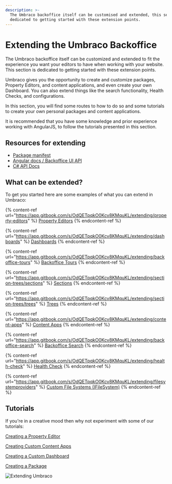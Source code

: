 ```yaml
---
description: >-
  The Umbraco backoffice itself can be customised and extended, this section is
  dedicated to getting started with these extension points.
---
```


# Extending the Umbraco Backoffice

The Umbraco backoffice itself can be customized and extended to fit the experience you want your editors to have when working with your website. This section is dedicated to getting started with these extension points.

Umbraco gives you the opportunity to create and customize packages, Property Editors, and content applications, and even create your own Dashboard. You can also extend things like the search functionality, Health Checks, and configurations.

In this section, you will find some routes to how to do so and some tutorials to create your own personal packages and content applications.

It is recommended that you have some knowledge and prior experience working with AngularJS, to follow the tutorials presented in this section.

## Resources for extending

* [Package manifest](https://app.gitbook.com/s/OdQETpqkO0Kcv8KMquKL/extending/property-editors/package-manifest)
* [Angular docs / Backoffice UI API](https://app.gitbook.com/s/OdQETpqkO0Kcv8KMquKL/extending/backoffice-ui-api-documentation)
* [C# API Docs](https://app.gitbook.com/s/OdQETpqkO0Kcv8KMquKL/reference/api-documentation)

## What can be extended?

To get you started here are some examples of what you can extend in Umbraco:

{% content-ref url="https://app.gitbook.com/s/OdQETpqkO0Kcv8KMquKL/extending/property-editors" %}
[Property Editors](https://app.gitbook.com/s/OdQETpqkO0Kcv8KMquKL/extending/property-editors)
{% endcontent-ref %}

{% content-ref url="https://app.gitbook.com/s/OdQETpqkO0Kcv8KMquKL/extending/dashboards" %}
[Dashboards](https://app.gitbook.com/s/OdQETpqkO0Kcv8KMquKL/extending/dashboards)
{% endcontent-ref %}

{% content-ref url="https://app.gitbook.com/s/OdQETpqkO0Kcv8KMquKL/extending/backoffice-tours" %}
[Backoffice Tours](https://app.gitbook.com/s/OdQETpqkO0Kcv8KMquKL/extending/backoffice-tours)
{% endcontent-ref %}

{% content-ref url="https://app.gitbook.com/s/OdQETpqkO0Kcv8KMquKL/extending/section-trees/sections" %}
[Sections](https://app.gitbook.com/s/OdQETpqkO0Kcv8KMquKL/extending/section-trees/sections)
{% endcontent-ref %}

{% content-ref url="https://app.gitbook.com/s/OdQETpqkO0Kcv8KMquKL/extending/section-trees/trees" %}
[Trees](https://app.gitbook.com/s/OdQETpqkO0Kcv8KMquKL/extending/section-trees/trees)
{% endcontent-ref %}

{% content-ref url="https://app.gitbook.com/s/OdQETpqkO0Kcv8KMquKL/extending/content-apps" %}
[Content Apps](https://app.gitbook.com/s/OdQETpqkO0Kcv8KMquKL/extending/content-apps)
{% endcontent-ref %}

{% content-ref url="https://app.gitbook.com/s/OdQETpqkO0Kcv8KMquKL/extending/backoffice-search" %}
[Backoffice Search](https://app.gitbook.com/s/OdQETpqkO0Kcv8KMquKL/extending/backoffice-search)
{% endcontent-ref %}

{% content-ref url="https://app.gitbook.com/s/OdQETpqkO0Kcv8KMquKL/extending/health-check" %}
[Health Check](https://app.gitbook.com/s/OdQETpqkO0Kcv8KMquKL/extending/health-check)
{% endcontent-ref %}

{% content-ref url="https://app.gitbook.com/s/OdQETpqkO0Kcv8KMquKL/extending/filesystemproviders" %}
[Custom File Systems (IFileSystem)](https://app.gitbook.com/s/OdQETpqkO0Kcv8KMquKL/extending/filesystemproviders)
{% endcontent-ref %}

## Tutorials

If you're in a creative mood then why not experiment with some of our tutorials:

[Creating a Property Editor](https://app.gitbook.com/s/OdQETpqkO0Kcv8KMquKL/tutorials/creating-a-property-editor)

[Creating Custom Content Apps](https://app.gitbook.com/s/OdQETpqkO0Kcv8KMquKL/extending/content-apps#creating-a-custom-content-app)

[Creating a Custom Dashboard](https://app.gitbook.com/s/OdQETpqkO0Kcv8KMquKL/tutorials/creating-a-custom-dashboard)

[Creating a Package](https://app.gitbook.com/s/OdQETpqkO0Kcv8KMquKL/extending/packages/creating-a-package)

![Extending Umbraco](images/Headless\_Email\_hero\_780x405px.png)
